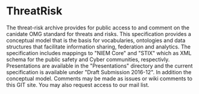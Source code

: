 # ThreatRisk
The threat-risk archive provides for public access to and comment on the canidate OMG standard for threats and risks. This specification provides a conceptual model that is the basis for vocabularies, ontologies and data structures that facilitate information sharing, federation and analytics. The specification includes mappings to "NIEM Core" and "STIX" which as XML schema for the public safety and Cyber communities, respectivly.
Presentations are available in the "Presentations" directory and the current specification is available under "Draft Submission 2016-12". In addition the conceptual model. Comments may be made as issues or wiki comments to this GIT site. You may also request access to our mail list. 
